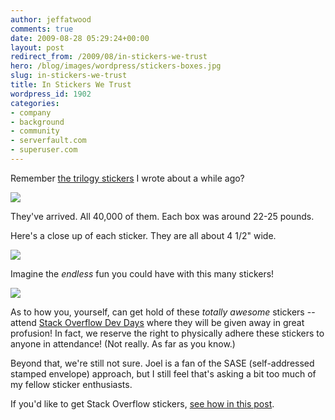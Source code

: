 ```yaml
---
author: jeffatwood
comments: true
date: 2009-08-28 05:29:24+00:00
layout: post
redirect_from: /2009/08/in-stickers-we-trust
hero: /blog/images/wordpress/stickers-boxes.jpg
slug: in-stickers-we-trust
title: In Stickers We Trust
wordpress_id: 1902
categories:
- company
- background
- community
- serverfault.com
- superuser.com
---
```



Remember [the trilogy stickers](http://blog.stackoverflow.com/2009/08/coming-soon-trilogy-stickers/) I wrote about a while ago?



![](/blog/images/wordpress/stickers-boxes.jpg)



They've arrived. All 40,000 of them. Each box was around 22-25 pounds.



Here's a close up of each sticker. They are all about 4 1/2" wide.



![](/blog/images/wordpress/stickers-near-arranged.jpg)



Imagine the _endless_ fun you could have with this many stickers!



![](/blog/images/wordpress/stickers-near-loose.jpg)



As to how you, yourself, can get hold of these _totally awesome_ stickers -- attend [Stack Overflow Dev Days](http://stackoverflow.carsonified.com/) where they will be given away in great profusion! In fact, we reserve the right to physically adhere these stickers to anyone in attendance! (Not really. As far as you know.)



Beyond that, we're still not sure. Joel is a fan of the SASE (self-addressed stamped envelope) approach, but I still feel that's asking a bit too much of my fellow sticker enthusiasts.



If you'd like to get Stack Overflow stickers, [see how in this post](http://blog.stackoverflow.com/2009/09/how-to-get-stack-overflow-stickers/).

